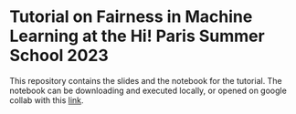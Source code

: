 # Tutorial on Fairness in Machine Learning at the Hi! Paris Summer School 2023

This repository contains the slides and the notebook for the tutorial. The notebook can be downloading and executed locally, or opened on google collab with this [link](https://colab.research.google.com/github/patrickloiseau/HiParis-fairness-tutorial23/blob/main/COMPAS-notebook-task.ipynb). 
